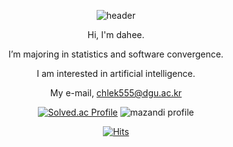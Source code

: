 <div align = center>
    
  ![header](https://capsule-render.vercel.app/api?type=Shark&color=0:6495ED,50:20B2AA,100:6B8E23&height=80&section=header&text=&fontSize=60)
  
  
  
Hi, I'm dahee. 
    
I’m majoring in statistics and software convergence. 
    
I am interested in artificial intelligence.  
    
My e-mail, chlek555@dgu.ac.kr 
    
 
    
    
    
    
[![Solved.ac Profile](http://mazassumnida.wtf/api/generate_badge?boj=chlek555)](https://solved.ac/chlek555) ![mazandi profile](http://mazandi.herokuapp.com/api?handle=chlek555&theme=dark)
  
    
[![Hits](https://hits.seeyoufarm.com/api/count/incr/badge.svg?url=https%3A%2F%2Fgithub.com%2Fdaheeda&count_bg=%236495ED&title_bg=%23000000&icon=github.svg&icon_color=%23FFB6C1&title=HITS&edge_flat=false)](https://hits.seeyoufarm.com)
